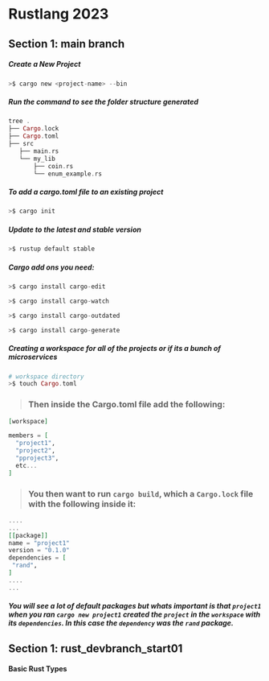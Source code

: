 # Rustlang 2023

## Section 1: main branch

##### Create a New Project

<!-- livebook:{"force_markdown":true} -->

```elixir
>$ cargo new <project-name> --bin
```

##### Run the <tree> command to see the folder structure generated

<!-- livebook:{"force_markdown":true} -->

```elixir
tree .
├── Cargo.lock
├── Cargo.toml
├── src
   ├── main.rs
   └── my_lib
       ├── coin.rs
       └── enum_example.rs
```

##### To add a cargo.toml file to an existing project

<!-- livebook:{"force_markdown":true} -->

```elixir
>$ cargo init
```

##### Update to the latest and stable version

<!-- livebook:{"force_markdown":true} -->

```elixir
>$ rustup default stable
```

<!-- livebook:{"break_markdown":true} -->

##### Cargo add ons you need:

> > >

<!-- livebook:{"force_markdown":true} -->

```elixir
>$ cargo install cargo-edit
```

>

<!-- livebook:{"force_markdown":true} -->

```elixir
>$ cargo install cargo-watch
```

>

<!-- livebook:{"force_markdown":true} -->

```elixir
>$ cargo install cargo-outdated
```

>

<!-- livebook:{"force_markdown":true} -->

```elixir
>$ cargo install cargo-generate
```

<!-- livebook:{"break_markdown":true} -->

##### Creating a workspace for all of the projects or if its a bunch of microservices

<!-- livebook:{"force_markdown":true} -->

```elixir
# workspace directory
>$ touch Cargo.toml
```

> ### Then inside the Cargo.toml file add the following:
>
> >

<!-- livebook:{"force_markdown":true} -->

```elixir
[workspace]

members = [
  "project1",
  "project2",
  "pproject3",
  etc...
]
```

> ### You then want to run `cargo build`, which a `Cargo.lock` file with the following inside it:

<!-- livebook:{"force_markdown":true} -->

```elixir
....
...
[[package]]
name = "project1"
version = "0.1.0"
dependencies = [
 "rand",
]
....
...
```

##### You will see a lot of default packages but whats important is that `project1` when you ran `cargo new project1` created the `project` in the `workspace` with its `dependencies`. In this case the `dependency` was the `rand` package.

## Section 1: rust_devbranch_start01

#### Basic Rust Types
